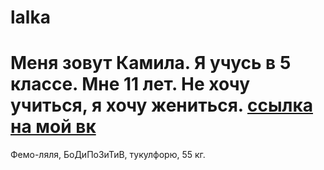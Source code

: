 # lalka
# Меня зовут Камила. Я учусь в 5 классе. Мне 11 лет. Не хочу учиться, я хочу жениться. [ссылка на мой вк](vk.com\scamilok) 
Фемо-ляля, БоДиПоЗиТиВ, тукулфорю, 55 кг.     
